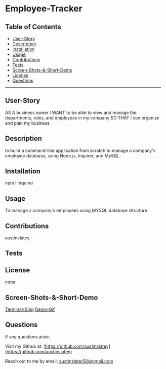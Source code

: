 # Employee-Tracker


  ## Table of Contents

  * [User-Story](#user-story)
  * [Description](#description)
  * [Installation](#installation)
  * [Usage](#usage)
  * [Contributions](#contributions)
  * [Tests](#tests)
  * [Screen-Shots-&-Short-Demo](#screen-shots-&-short-demo)
  * [License](#license)
  * [Questions](#questions)

  


  ---

  ## User-Story
  AS A business owner I WANT to be able to view and manage the departments, roles, and employees in my company SO THAT I can organize and plan my business

  ## Description
  to build a command-line application from scratch to manage a company's employee database, using Node.js, Inquirer, and MySQL.

  ## Installation
  npm i inquirer

  ## Usage
  To manage a company's employees using MYSQL database structure

  ## Contributions
  austinslatey

  ## Tests
  

  ## License 
  none

  ## Screen-Shots-&-Short-Demo
  [Terminal-Snip](./Assets/New%20Bitmap%20Image.png)
  [Demo-Gif](Assets/Demo-gif.gif)
  

  ## Questions

  If any questions arise..

  Visit my Github at: [https://github.com/austinslatey](https://github.com/austinslatey)

  Reach out to me by email: austinslater58@gmail.com